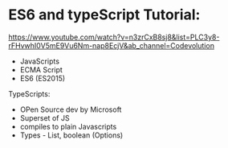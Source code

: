 # ES6 and typeScript Tutorial:
https://www.youtube.com/watch?v=n3zrCxB8sj8&list=PLC3y8-rFHvwhI0V5mE9Vu6Nm-nap8EcjV&ab_channel=Codevolution

- JavaScripts
- ECMA Script
- ES6 (ES2015)


TypeScripts:
- OPen Source dev by Microsoft
- Superset of JS
- compiles to plain Javascripts
- Types - List, boolean (Options)

